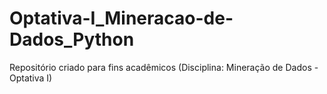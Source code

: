 # Optativa-I_Mineracao-de-Dados_Python
 Repositório criado para fins acadêmicos (Disciplina: Mineração de Dados - Optativa I)
